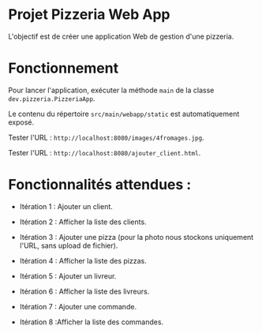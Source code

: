 # Projet Pizzeria Web App

L'objectif est de créer une application Web de gestion d'une pizzeria.

# Fonctionnement

Pour lancer l'application, exécuter la méthode `main` de la classe `dev.pizzeria.PizzeriaApp`.

Le contenu du répertoire `src/main/webapp/static` est automatiquement exposé.

Tester l'URL : `http://localhost:8080/images/4fromages.jpg`.

Tester l'URL : `http://localhost:8080/ajouter_client.html`.



# Fonctionnalités attendues :

* Itération 1 : Ajouter un client.

* Itération 2 : Afficher la liste des clients.

* Itération 3 : Ajouter une pizza (pour la photo nous stockons uniquement l'URL, sans upload de fichier).

* Itération 4 : Afficher la liste des pizzas.

* Itération 5 : Ajouter un livreur.

* Itération 6 : Afficher la liste des livreurs.

* Itération 7 : Ajouter une commande.

* Itération 8 :Afficher la liste des commandes.

